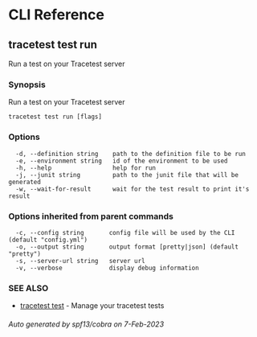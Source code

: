 # CLI Reference
## tracetest test run

Run a test on your Tracetest server

### Synopsis

Run a test on your Tracetest server

```
tracetest test run [flags]
```

### Options

```
  -d, --definition string    path to the definition file to be run
  -e, --environment string   id of the environment to be used
  -h, --help                 help for run
  -j, --junit string         path to the junit file that will be generated
  -w, --wait-for-result      wait for the test result to print it's result
```

### Options inherited from parent commands

```
  -c, --config string       config file will be used by the CLI (default "config.yml")
  -o, --output string       output format [pretty|json] (default "pretty")
  -s, --server-url string   server url
  -v, --verbose             display debug information
```

### SEE ALSO

* [tracetest test](tracetest_test.md)	 - Manage your tracetest tests

###### Auto generated by spf13/cobra on 7-Feb-2023
